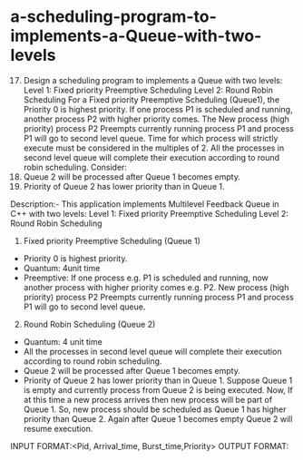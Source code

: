# a-scheduling-program-to-implements-a-Queue-with-two-levels
17. Design a scheduling program to implements a Queue with two levels: 
Level 1: Fixed priority Preemptive Scheduling 
Level 2: Round Robin Scheduling 
For a Fixed priority Preemptive Scheduling (Queue1), the Priority 0 is highest priority. If one process P1 is scheduled and running, another process P2 with higher priority comes. The New process (high  priority) process P2 Preempts currently running process P1 and process P1 will go to second level queue. Time for which process will strictly execute must be considered in the multiples of 2. All the processes in second level queue will complete their execution according to round robin scheduling. Consider: 
1. Queue 2 will be processed after Queue 1 becomes empty.  
2. Priority of Queue 2 has lower priority than in Queue 1.

Description:-
This application implements Multilevel Feedback Queue in C++ with two levels:
Level 1: Fixed priority Preemptive Scheduling
Level 2: Round Robin Scheduling
1. Fixed priority Preemptive Scheduling (Queue 1)
 * Priority 0 is highest priority.
 * Quantum:  4unit time
 * Preemptive:
If one process e.g. P1 is scheduled and running, now another process with higher priority comes e.g. P2. New process (high priority) process P2 Preempts currently running process P1 and process P1 will go to second level queue.
2. Round Robin Scheduling (Queue 2)
* Quantum: 4 unit time
* All the processes in second level queue will complete their execution according to round robin scheduling.
* Queue 2 will be processed after Queue 1 becomes empty.
* Priority of Queue 2 has lower priority than in Queue 1.
Suppose Queue 1 is empty and currently process from Queue 2 is being executed. Now, If at this time a new process arrives then new process will be part of Queue 1. So, new
process should be scheduled as Queue 1 has higher priority than Queue 2. Again after Queue 1 becomes empty Queue 2 will resume execution.


 INPUT FORMAT:<Pid, Arrival_time, Burst_time,Priority>
OUTPUT FORMAT:<Pid Response_Time Finish_Time Waiting_Time >
